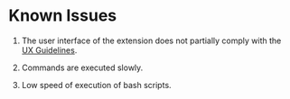 # Known Issues

1. The user interface of the extension does not partially comply with the [UX Guidelines](https://code.visualstudio.com/api/ux-guidelines/overview).

2. Commands are executed slowly.

3. Low speed of execution of bash scripts.
